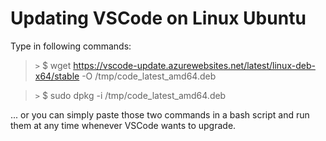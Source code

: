 # Updating VSCode on Linux Ubuntu

Type in following commands: 

> `>` $ wget https://vscode-update.azurewebsites.net/latest/linux-deb-x64/stable -O /tmp/code_latest_amd64.deb

> `>` $ sudo dpkg -i /tmp/code_latest_amd64.deb

... or you can simply paste those two commands in a bash script and run them at any time whenever VSCode wants to upgrade. 